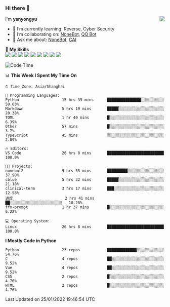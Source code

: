 ### Hi there 👋

<a href="#">
  <img align="right" src="https://github-readme-stats.vercel.app/api?username=yanyongyu&count_private=true&show_icons=true&bg_color=15,f2f7fd,E0EAFC" />
</a>

I'm **yanyongyu**

- 🌱 I’m currently learning: Reverse, Cyber Security
- 👯 I’m collaborating on: [NoneBot](https://github.com/nonebot), [QQ Bot](https://github.com/Mrs4s/go-cqhttp)
- 💬 Ask me about: [NoneBot](https://github.com/nonebot), [CAI](https://github.com/cscs181/CAI)

🌟 **My Skills**  
![](https://img.shields.io/badge/-Python-3e74a2?style=flat-square&logo=Python&logoColor=fff)
![](https://img.shields.io/badge/-Node.js-339933?style=flat-square&logo=Node.js&logoColor=fff)
![](https://img.shields.io/badge/-Vue-4fc08d?style=flat-square&logo=Vue.js&logoColor=fff)
![](https://img.shields.io/badge/-React-2d98ce?style=flat-square&logo=React&logoColor=fff)
![](https://img.shields.io/badge/-Docker-2496ED?style=flat-square&logo=Docker&logoColor=fff)
![](https://img.shields.io/badge/-Linux-000000?style=flat-square&logo=Linux&logoColor=fff)
![](https://img.shields.io/badge/-MySQL-4479A1?style=flat-square&logo=MySQL&logoColor=fff)
![](https://img.shields.io/badge/-Redis-DC382D?style=flat-square&logo=Redis&logoColor=fff)
![](https://img.shields.io/badge/-MongoDB-47A248?style=flat-square&logo=MongoDB&logoColor=fff)

<!--START_SECTION:waka-->
![Code Time](http://img.shields.io/badge/Code%20Time-2%2C059%20hrs%207%20mins-blue)

📊 **This Week I Spent My Time On** 

```text
⌚︎ Time Zone: Asia/Shanghai

💬 Programming Languages: 
Python                   15 hrs 35 mins      ███████████████░░░░░░░░░░   59.63% 
Markdown                 5 hrs 19 mins       █████░░░░░░░░░░░░░░░░░░░░   20.38% 
TOML                     1 hr 40 mins        █░░░░░░░░░░░░░░░░░░░░░░░░   6.39% 
Other                    57 mins             █░░░░░░░░░░░░░░░░░░░░░░░░   3.7% 
TypeScript               45 mins             ░░░░░░░░░░░░░░░░░░░░░░░░░   2.89%

🔥 Editors: 
VS Code                  26 hrs 8 mins       █████████████████████████   100.0%

🐱‍💻 Projects: 
nonebot2                 9 hrs 55 mins       █████████░░░░░░░░░░░░░░░░   37.98% 
cblue                    5 hrs 32 mins       █████░░░░░░░░░░░░░░░░░░░░   21.18% 
clinical-term            3 hrs 17 mins       ███░░░░░░░░░░░░░░░░░░░░░░   12.58% 
进度                       2 hrs 41 mins       ██░░░░░░░░░░░░░░░░░░░░░░░   10.28% 
ffn-prompt               1 hr 37 mins        █░░░░░░░░░░░░░░░░░░░░░░░░   6.22%

💻 Operating System: 
Linux                    26 hrs 8 mins       █████████████████████████   100.0%

```

**I Mostly Code in Python** 

```text
Python                   23 repos            █████████████░░░░░░░░░░░░   54.76% 
C                        4 repos             ██░░░░░░░░░░░░░░░░░░░░░░░   9.52% 
Vue                      4 repos             ██░░░░░░░░░░░░░░░░░░░░░░░   9.52% 
CSS                      2 repos             █░░░░░░░░░░░░░░░░░░░░░░░░   4.76% 
HTML                     2 repos             █░░░░░░░░░░░░░░░░░░░░░░░░   4.76%

```



 Last Updated on 25/01/2022 19:46:54 UTC
<!--END_SECTION:waka-->
